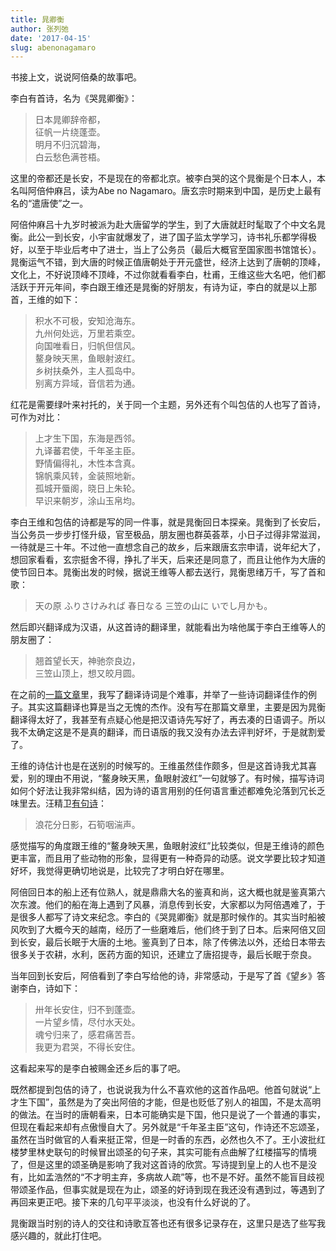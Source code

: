 ```yaml
---
title: 晁卿衡
author: 张列弛
date: '2017-04-15'
slug: abenonagamaro
---
```


书接上文，说说阿倍桑的故事吧。

李白有首诗，名为《哭晁卿衡》：

> 日本晁卿辞帝都，  
征帆一片绕蓬壶。  
明月不归沉碧海，  
白云愁色满苍梧。

这里的帝都还是长安，不是现在的帝都北京。被李白哭的这个晁衡是个日本人，本名叫阿倍仲麻吕，读为Abe no Nagamaro。唐玄宗时期来到中国，是历史上最有名的“遣唐使”之一。

阿倍仲麻吕十九岁时被派为赴大唐留学的学生，到了大唐就赶时髦取了个中文名晁衡。此公一到长安，小宇宙就爆发了，进了国子监太学学习，诗书礼乐都学得极好，以至于毕业后考中了进士，当上了公务员（最后大概官至国家图书馆馆长）。晁衡运气不错，到大唐的时候正值唐朝处于开元盛世，经济上达到了唐朝的顶峰，文化上，不好说顶峰不顶峰，不过你就看看李白，杜甫，王维这些大名吧，他们都活跃于开元年间，李白跟王维还是晁衡的好朋友，有诗为证，李白的就是以上那首，王维的如下：

> 积水不可极，安知沧海东。  
九州何处远，万里若乘空。  
向国唯看日，归帆但信风。  
鳌身映天黑，鱼眼射波红。  
乡树扶桑外，主人孤岛中。  
别离方异域，音信若为通。

红花是需要绿叶来衬托的，关于同一个主题，另外还有个叫包佶的人也写了首诗，可作为对比：

> 上才生下国，东海是西邻。  
九译蕃君使，千年圣主臣。  
野情偏得礼，木性本含真。  
锦帆乘风转，金装照地新。  
孤城开蜃阁，晓日上朱轮。  
早识来朝岁，涂山玉帛均。

李白王维和包佶的诗都是写的同一件事，就是晁衡回日本探亲。晁衡到了长安后，当公务员一步步打怪升级，官至极品，朋友圈也群英荟萃，小日子过得非常滋润，一待就是三十年。不过他一直想念自己的故乡，后来跟唐玄宗申请，说年纪大了，想回家看看，玄宗挺舍不得，挣扎了半天，后来还是同意了，而且让他作为大唐的使节回日本。晁衡出发的时候，据说王维等人都去送行，晁衡思绪万千，写了首和歌：

> 天の原 ふりさけみれば 春日なる 三笠の山に いでし月かも。

然后即兴翻译成为汉语，从这首诗的翻译里，就能看出为啥他属于李白王维等人的朋友圈了：

 > 翘首望长天，神驰奈良边，   
 三笠山顶上，想又皎月圆。
 
在之前的[一篇文章](https://www.liechi.org/cn/2017/03/translation/)里，我写了翻译诗词是个难事，并举了一些诗词翻译佳作的例子。其实这篇翻译也算是当之无愧的杰作。没有写在那篇文章里，主要是因为晁衡翻译得太好了，我甚至有点疑心他是把汉语诗先写好了，再去凑的日语调子。所以我不太确定这是不是真的翻译，而日语版的我又没有办法去评判好坏，于是就割爱了。

王维的诗估计也是在送别的时候写的。王维虽然佳作颇多，但是这首诗我尤其喜爱，别的理由不用说，“鳌身映天黑，鱼眼射波红”一句就够了。有时候，描写诗词如何个好法让我非常纠结，因为诗的语言用别的任何语言重述都难免沦落到冗长乏味里去。汪精卫[有句诗](https://www.liechi.org/cn/2017/04/tears_under_the_moon/)：

> 浪花分日影，石筍咽湍声。

感觉描写的角度跟王维的“鳌身映天黑，鱼眼射波红”比较类似，但是王维诗的颜色更丰富，而且用了些动物的形象，显得更有一种奇异的动感。说文学要比较才知道好坏，我觉得更确切地说是，比较完了才明白好在哪里。

阿倍回日本的船上还有位熟人，就是鼎鼎大名的鉴真和尚，这大概也就是鉴真第六次东渡。他们的船在海上遇到了风暴，消息传到长安，大家都以为阿倍遇难了，于是很多人都写了诗文来纪念。李白的《哭晁卿衡》就是那时候作的。其实当时船被风吹到了大概今天的越南，经历了一些磨难后，他们终于到了日本。后来阿倍又回到长安，最后长眠于大唐的土地。鉴真到了日本，除了传佛法以外，还给日本带去很多关于农耕，水利，医药方面的知识，还建立了唐招提寺，最后长眠于奈良。

当年回到长安后，阿倍看到了李白写给他的诗，非常感动，于是写了首《望乡》答谢李白，诗如下：

> 卅年长安住，归不到蓬壶。  
一片望乡情，尽付水天处。  
魂兮归来了，感君痛苦吾。  
我更为君哭，不得长安住。

这看起来写的是李白被赐金还乡后的事了吧。

既然都提到包佶的诗了，也说说我为什么不喜欢他的这首作品吧。他首句就说“上才生下国”，虽然是为了突出阿倍的才能，但是也贬低了别人的祖国，不是太高明的做法。在当时的唐朝看来，日本可能确实是下国，他只是说了一个普通的事实，但现在看起来却有点傲慢自大了。另外就是“千年圣主臣”这句，作诗还不忘颂圣，虽然在当时做官的人看来挺正常，但是一时香的东西，必然也久不了。王小波批红楼梦里林史联句的时候冒出颂圣的句子来，其实可能有点曲解了红楼描写的情境了，但是这里的颂圣确是影响了我对这首诗的欣赏。写诗提到皇上的人也不是没有，比如孟浩然的“不才明主弃，多病故人疏”等，也不是不好。虽然不能盲目歧视带颂圣作品，但事实就是现在为止，颂圣的好诗到现在我还没有遇到过，等遇到了再回来更正吧。接下来的几句平平淡淡，也没有什么好说的了。

晁衡跟当时别的诗人的交往和诗歌互答也还有很多记录存在，这里只是选了些写我感兴趣的，就此打住吧。


















